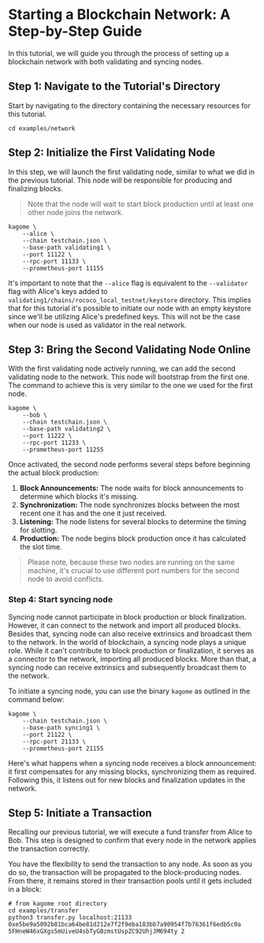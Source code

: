 [//]: # (
Copyright Quadrivium LLC
All Rights Reserved
SPDX-License-Identifier: Apache-2.0
)

# Starting a Blockchain Network: A Step-by-Step Guide

In this tutorial, we will guide you through the process of setting up a blockchain network with both validating and syncing nodes.

## Step 1: Navigate to the Tutorial's Directory

Start by navigating to the directory containing the necessary resources for this tutorial.

```shell script
cd examples/network
```

## Step 2: Initialize the First Validating Node

In this step, we will launch the first validating node, similar to what we did in the previous tutorial. This node will be responsible for producing and finalizing blocks.

> Note that the node will wait to start block production until at least one other node joins the network.

```shell script
kagome \
    --alice \
    --chain testchain.json \
    --base-path validating1 \
    --port 11122 \
    --rpc-port 11133 \
    --prometheus-port 11155
```

It's important to note that the `--alice` flag is equivalent to the `--validator` flag with Alice's keys added to `validating1/chains/rococo_local_testnet/keystore` directory. This implies that for this tutorial it's possible to initiate our node with an empty keystore since we'll be utilizing Alice's predefined keys. This will not be the case when our node is used as validator in the real network.

## Step 3: Bring the Second Validating Node Online

With the first validating node actively running, we can add the second validating node to the network. This node will bootstrap from the first one. The command to achieve this is very similar to the one we used for the first node.

```shell script
kagome \
    --bob \
    --chain testchain.json \
    --base-path validating2 \
    --port 11222 \
    --rpc-port 11233 \
    --prometheus-port 11255
```

Once activated, the second node performs several steps before beginning the actual block production:

1. **Block Announcements:** The node waits for block announcements to determine which blocks it's missing.
2. **Synchronization:** The node synchronizes blocks between the most recent one it has and the one it just received.
3. **Listening:** The node listens for several blocks to determine the timing for slotting.
4. **Production:** The node begins block production once it has calculated the slot time.

> Please note, because these two nodes are running on the same machine, it's crucial to use different port numbers for the second node to avoid conflicts.

### Step 4: Start syncing node

Syncing node cannot participate in block production or block finalization. However, it can connect to the network and import all produced blocks. Besides that, syncing node can also receive extrinsics and broadcast them to the network. In the world of blockchain, a syncing node plays a unique role. While it can't contribute to block production or finalization, it serves as a connector to the network, importing all produced blocks. More than that, a syncing node can receive extrinsics and subsequently broadcast them to the network.

To initiate a syncing node, you can use the binary `kagome` as outlined in the command below:

```shell script
kagome \
    --chain testchain.json \
    --base-path syncing1 \
    --port 21122 \
    --rpc-port 21133 \
    --prometheus-port 21155
```

Here's what happens when a syncing node receives a block announcement: it first compensates for any missing blocks, synchronizing them as required. Following this, it listens out for new blocks and finalization updates in the network. 

## Step 5: Initiate a Transaction

Recalling our previous tutorial, we will execute a fund transfer from Alice to Bob. This step is designed to confirm that every node in the network applies the transaction correctly.

You have the flexibility to send the transaction to any node. As soon as you do so, the transaction will be propagated to the block-producing nodes. From there, it remains stored in their transaction pools until it gets included in a block:

```shell script
# from kagome root directory
cd examples/transfer
python3 transfer.py localhost:21133 0xe5be9a5092b81bca64be81d212e7f2f9eba183bb7a90954f7b76361f6edb5c0a 5FHneW46xGXgs5mUiveU4sbTyGBzmstUspZC92UhjJM694ty 2
```
